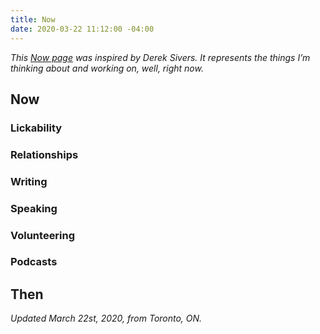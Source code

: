 ```yaml
---
title: Now
date: 2020-03-22 11:12:00 -04:00
---
```


*This [Now page](https://sivers.org/nowff) was inspired by Derek Sivers. It represents the things I’m thinking about and working on, well, right now.*

## Now

### Lickability

### Relationships

### Writing

### Speaking

### Volunteering

### Podcasts

## Then

*Updated March 22st, 2020, from Toronto, ON.*